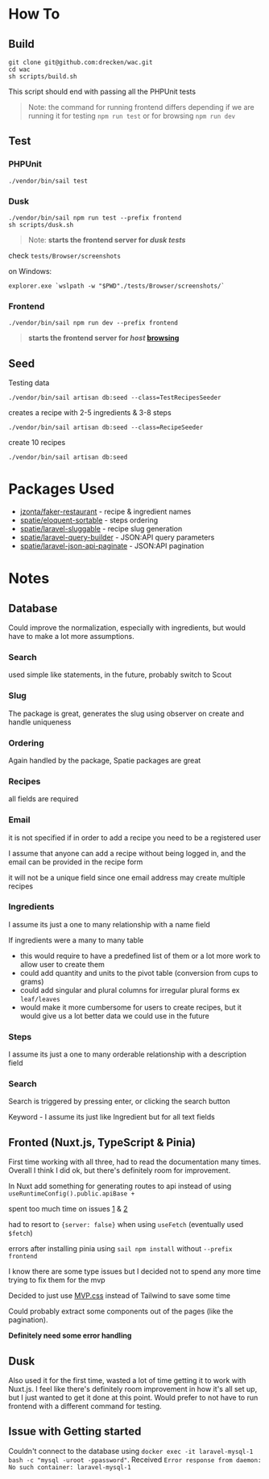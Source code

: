 # How To

## Build

```
git clone git@github.com:drecken/wac.git
cd wac
sh scripts/build.sh
```

This script should end with passing all the PHPUnit tests

> Note: the command for running frontend differs depending if we are running it for testing `npm run test` or for
> browsing `npm run dev`

## Test

### PHPUnit

```
./vendor/bin/sail test
```

### Dusk

```
./vendor/bin/sail npm run test --prefix frontend
sh scripts/dusk.sh
```

> Note: **starts the frontend server for _dusk tests_**

check `tests/Browser/screenshots`

on Windows:

```
explorer.exe `wslpath -w "$PWD"./tests/Browser/screenshots/`
```

### Frontend

```
./vendor/bin/sail npm run dev --prefix frontend
 ```

> **starts the frontend server for _host_ [browsing](http://localhost:3000/recipes)**

## Seed

Testing data

```
./vendor/bin/sail artisan db:seed --class=TestRecipesSeeder
 ```

creates a recipe with 2-5 ingredients & 3-8 steps

```
./vendor/bin/sail artisan db:seed --class=RecipeSeeder
```

create 10 recipes

```
./vendor/bin/sail artisan db:seed
```

# Packages Used

- [jzonta/faker-restaurant](https://github.com/jzonta/FakerRestaurant) - recipe & ingredient names
- [spatie/eloquent-sortable](https://github.com/spatie/eloquent-sortable) - steps ordering
- [spatie/laravel-sluggable](https://github.com/spatie/laravel-sluggable) - recipe slug generation
- [spatie/laravel-query-builder](https://github.com/spatie/laravel-query-builder) - JSON:API query parameters
- [spatie/laravel-json-api-paginate](https://github.com/spatie/laravel-json-api-paginate) - JSON:API pagination

# Notes

## Database

Could improve the normalization, especially with ingredients, but would have to make a lot more assumptions.

### Search

used simple like statements, in the future, probably switch to Scout

### Slug

The package is great, generates the slug using observer on create and handle uniqueness

### Ordering

Again handled by the package, Spatie packages are great

### Recipes

all fields are required

### Email

it is not specified if in order to add a recipe you need to be a registered user

I assume that anyone can add a recipe without being logged in, and the email can be provided in the recipe form

it will not be a unique field since one email address may create multiple recipes

### Ingredients

I assume its just a one to many relationship with a name field

If ingredients were a many to many table

- this would require to have a predefined list of them or a lot more work to allow user to create them
- could add quantity and units to the pivot table (conversion from cups to grams)
- could add singular and plural columns for irregular plural forms ex `leaf/leaves`
- would make it more cumbersome for users to create recipes, but it would give us a lot better data we could use in the
  future

### Steps

I assume its just a one to many orderable relationship with a description field

### Search

Search is triggered by pressing enter, or clicking the search button

Keyword - I assume its just like Ingredient but for all text fields

## Fronted (Nuxt.js, TypeScript & Pinia)

First time working with all three, had to read the documentation many times. Overall I think I did ok, but there's
definitely room for improvement.

In Nuxt add something for generating routes to api instead of using `useRuntimeConfig().public.apiBase +`

spent too much time on
issues [1](https://github.com/unjs/ofetch/issues/156) & [2](https://github.com/nuxt/nuxt/issues/15031)

had to resort to `{server: false}` when using `useFetch` (eventually used `$fetch`)

errors after installing pinia using `sail npm install` without `--prefix frontend`

I know there are some type issues but I decided not to spend any more time trying to fix them for the mvp

Decided to just use [MVP.css](https://andybrewer.github.io/mvp/) instead of Tailwind to save some time

Could probably extract some components out of the pages (like the pagination).

**Definitely need some error handling**

## Dusk

Also used it for the first time, wasted a lot of time getting it to work with Nuxt.js. I feel like there's definitely
room improvement in how it's all set up, but I just wanted to get it done at this point. Would prefer to not have to run
frontend with a different command for testing.

## Issue with Getting started

Couldn't connect to the database using `docker exec -it laravel-mysql-1 bash -c "mysql -uroot -ppassword"`.
Received `Error response from daemon: No such container: laravel-mysql-1` 
